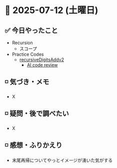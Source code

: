 # 📅 2025-07-12 (土曜日)

## ✅ 今日やったこと

- Recursion
  - スコープ
- Practice Codes
  - [recursiveDigitsAddv2](/journal/2025/07/practice_codes/recursiveDigitsAddv2.js)
    - [AI code review](/journal/2025/07/ai_code_review/recursiveDigitsAdd.md)

## ◽️ 気づき・メモ

- X

## ◽️ 疑問・後で調べたい

- X

## ◽️ 感想・ふりかえり

- 末尾再帰についてやっとイメージが湧いた気がする
